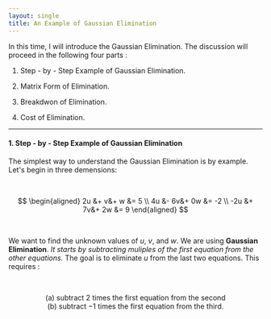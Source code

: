 ```yaml
---
layout: single
title: An Example of Gaussian Elimination
---
```



In this time, I will introduce the Gaussian Elimination. The discussion will proceed in the following four parts :   

1. Step - by - Step Example of Gaussian Elimination.    

2. Matrix Form of Elimination.    

3. Breakdwon of Elimination.     

4. Cost of Elimination.    

---

#### 1. Step - by - Step Example of Gaussian Elimination

The simplest way to understand the Gaussian Elimination is by example. Let's begin in three demensions: 

<br>

$$
\begin{aligned}
2u &+ v&+ w  &= 5 \\
4u &- 6v&+ 0w &= -2 \\
-2u &+ 7v&+ 2w &= 9
\end{aligned}
$$


<br>

We want to find the unknown values of $u$, $v$, and $w$. We are using **Gaussian Elimination**. *It starts by subtracting muliples of the first equation from the other equations.* The goal is to eliminate $u$ from the last two equations. This requires : 

<br>

<center>
  
(a) subtract $2$ times the first equation from the second   
(b) subtract $−1$ times the first equation from the third.

</center>

<br>

